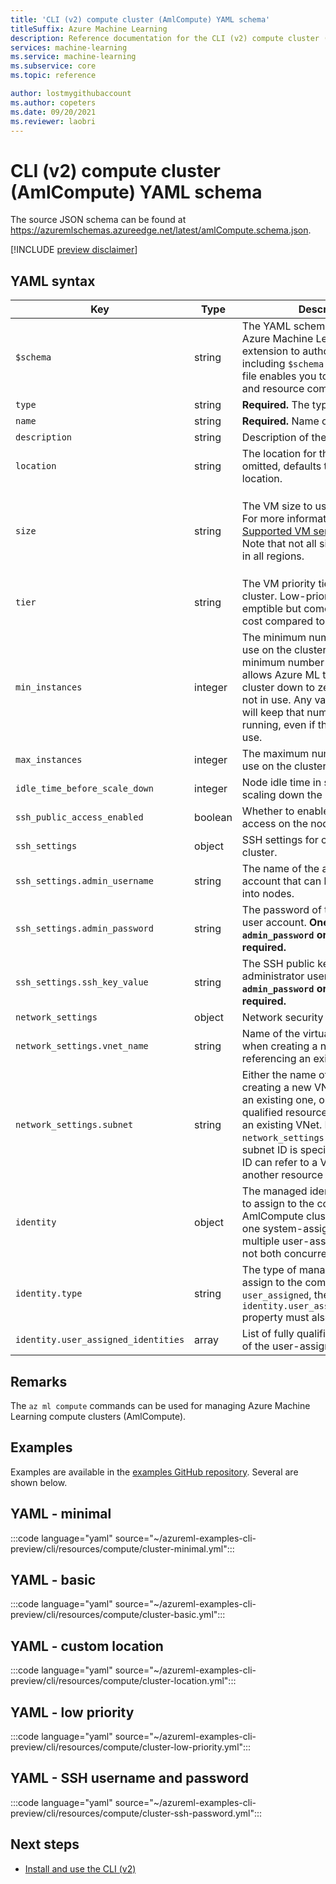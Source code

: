 ```yaml
---
title: 'CLI (v2) compute cluster (AmlCompute) YAML schema'
titleSuffix: Azure Machine Learning
description: Reference documentation for the CLI (v2) compute cluster (AmlCompute) YAML schema.
services: machine-learning
ms.service: machine-learning
ms.subservice: core
ms.topic: reference

author: lostmygithubaccount
ms.author: copeters
ms.date: 09/20/2021
ms.reviewer: laobri
---
```


# CLI (v2) compute cluster (AmlCompute) YAML schema

The source JSON schema can be found at https://azuremlschemas.azureedge.net/latest/amlCompute.schema.json.

[!INCLUDE [preview disclaimer](../../includes/machine-learning-preview-generic-disclaimer.md)]

## YAML syntax

| Key | Type | Description | Allowed values | Default value |
| --- | ---- | ----------- | -------------- | ------- |
| `$schema` | string | The YAML schema. If you use the Azure Machine Learning VS Code extension to author the YAML file, including `$schema` at the top of your file enables you to invoke schema and resource completions. | | |
| `type` | string | **Required.** The type of compute. | `amlcompute` | |
| `name` | string | **Required.** Name of the compute. | | |
| `description` | string | Description of the compute. | | |
| `location` | string | The location for the compute. If omitted, defaults to the workspace location. | | |
| `size` | string | The VM size to use for the cluster. For more information, see [Supported VM series and sizes](concept-compute-target.md#supported-vm-series-and-sizes). Note that not all sizes are available in all regions. | For the list of supported sizes in a given region, please use `az ml compute list-sizes`.  | `Standard_DS3_v2` |
| `tier` | string | The VM priority tier to use for the cluster. Low-priority VMs are pre-emptible but come at a reduced cost compared to dedicated VMs. | `dedicated`, `low_priority` | `dedicated` |
| `min_instances` | integer | The minimum number of nodes to use on the cluster. Setting the minimum number of nodes to `0` allows Azure ML to autoscale the cluster down to zero nodes when not in use. Any value larger than `0` will keep that number of nodes running, even if the cluster is not in use. | | `0` |
| `max_instances` | integer | The maximum number of nodes to use on the cluster. | | `1` |
| `idle_time_before_scale_down` | integer | Node idle time in seconds before scaling down the cluster. | | `120` |
| `ssh_public_access_enabled` | boolean | Whether to enable public SSH access on the nodes of the cluster. | | `false` |
| `ssh_settings` | object | SSH settings for connecting to the cluster. | | |
| `ssh_settings.admin_username` | string | The name of the administrator user account that can be used to SSH into nodes. | | |
| `ssh_settings.admin_password` | string | The password of the administrator user account. **One of `admin_password` or `ssh_key_value` is required.** | | |
| `ssh_settings.ssh_key_value` | string | The SSH public key of the administrator user account. **One of `admin_password` or `ssh_key_value` is required.** | | |
| `network_settings` | object | Network security settings. | | |
| `network_settings.vnet_name` | string | Name of the virtual network (VNet) when creating a new one or referencing an existing one. | | |
| `network_settings.subnet` | string | Either the name of the subnet when creating a new VNet or referencing an existing one, or the fully qualified resource ID of a subnet in an existing VNet. Do not specify `network_settings.vnet_name` if the subnet ID is specified. The subnet ID can refer to a VNet/subnet in another resource group. | | |
| `identity` | object | The managed identity configuration to assign to the compute. AmlCompute clusters support only one system-assigned identity or multiple user-assigned identities, not both concurrently. | | |
| `identity.type` | string | The type of managed identity to assign to the compute. If the type is `user_assigned`, the `identity.user_assigned_identities` property must also be specified. | `system_assigned`, `user_assigned` | |
| `identity.user_assigned_identities` | array | List of fully qualified resource IDs of the user-assigned identities. | | |

## Remarks

The `az ml compute` commands can be used for managing Azure Machine Learning compute clusters (AmlCompute).

## Examples

Examples are available in the [examples GitHub repository](https://github.com/Azure/azureml-examples/tree/main/cli/resources/compute). Several are shown below.

## YAML - minimal

:::code language="yaml" source="~/azureml-examples-cli-preview/cli/resources/compute/cluster-minimal.yml":::

## YAML - basic

:::code language="yaml" source="~/azureml-examples-cli-preview/cli/resources/compute/cluster-basic.yml":::

## YAML - custom location

:::code language="yaml" source="~/azureml-examples-cli-preview/cli/resources/compute/cluster-location.yml":::

## YAML - low priority

:::code language="yaml" source="~/azureml-examples-cli-preview/cli/resources/compute/cluster-low-priority.yml":::

## YAML - SSH username and password

:::code language="yaml" source="~/azureml-examples-cli-preview/cli/resources/compute/cluster-ssh-password.yml":::

## Next steps

- [Install and use the CLI (v2)](how-to-configure-cli.md)

